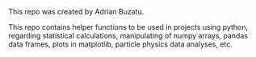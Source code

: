 This repo was created by Adrian Buzatu.

This repo contains helper functions to be used in projects using python, regarding statistical calculations, manipulating of numpy arrays, pandas data frames, plots in matplotlib, particle physics data analyses, etc.